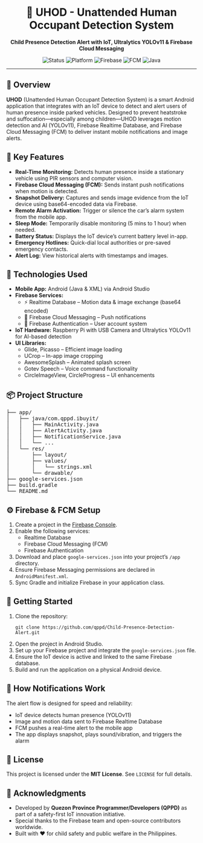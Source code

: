 <h1 align="center">🚗 UHOD - Unattended Human Occupant Detection System</h1>
<p align="center"><strong>Child Presence Detection Alert with IoT, Ultralytics YOLOv11 & Firebase Cloud Messaging</strong></p>

<p align="center">
  <img src="https://img.shields.io/badge/status-active-brightgreen" alt="Status">
  <img src="https://img.shields.io/badge/platform-Android-blue" alt="Platform">
  <img src="https://img.shields.io/badge/backend-Firebase-orange" alt="Firebase">
  <img src="https://img.shields.io/badge/messaging-FCM-red" alt="FCM">
  <img src="https://img.shields.io/badge/language-Java-yellow" alt="Java">
</p>

<hr>

<h2>📱 Overview</h2>
<p>
  <strong>UHOD</strong> (Unattended Human Occupant Detection System) is a smart Android application that integrates with an IoT device to detect and alert users of human presence inside parked vehicles. Designed to prevent heatstroke and suffocation—especially among children—UHOD leverages motion detection and AI (YOLOv11), Firebase Realtime Database, and Firebase Cloud Messaging (FCM) to deliver instant mobile notifications and image alerts.
</p>

<h2>🎯 Key Features</h2>
<ul>
  <li><strong>Real-Time Monitoring:</strong> Detects human presence inside a stationary vehicle using PIR sensors and computer vision.</li>
  <li><strong>Firebase Cloud Messaging (FCM):</strong> Sends instant push notifications when motion is detected.</li>
  <li><strong>Snapshot Delivery:</strong> Captures and sends image evidence from the IoT device using base64-encoded data via Firebase.</li>
  <li><strong>Remote Alarm Activation:</strong> Trigger or silence the car’s alarm system from the mobile app.</li>
  <li><strong>Sleep Mode:</strong> Temporarily disable monitoring (5 mins to 1 hour) when needed.</li>
  <li><strong>Battery Status:</strong> Displays the IoT device’s current battery level in-app.</li>
  <li><strong>Emergency Hotlines:</strong> Quick-dial local authorities or pre-saved emergency contacts.</li>
  <li><strong>Alert Log:</strong> View historical alerts with timestamps and images.</li>
</ul>

<h2>🧠 Technologies Used</h2>
<ul>
  <li><strong>Mobile App:</strong> Android (Java & XML) via Android Studio</li>
  <li><strong>Firebase Services:</strong>
    <ul>
      <li>⚡ Realtime Database – Motion data & image exchange (base64 encoded)</li>
      <li>📩 Firebase Cloud Messaging – Push notifications</li>
      <li>🔐 Firebase Authentication – User account system</li>
    </ul>
  </li>
  <li><strong>IoT Hardware:</strong> Raspberry Pi with USB Camera and Ultralytics YOLOv11 for AI-based detection</li>
  <li><strong>UI Libraries:</strong>
    <ul>
      <li>Glide, Picasso – Efficient image loading</li>
      <li>UCrop – In-app image cropping</li>
      <li>AwesomeSplash – Animated splash screen</li>
      <li>Gotev Speech – Voice command functionality</li>
      <li>CircleImageView, CircleProgress – UI enhancements</li>
    </ul>
  </li>
</ul>

<h2>📦 Project Structure</h2>
<pre>
├── app/
│   ├── java/com.qppd.ibuyit/
│   │   ├── MainActivity.java
│   │   ├── AlertActivity.java
│   │   ├── NotificationService.java
│   │   └── ...
│   └── res/
│       ├── layout/
│       ├── values/
│       │   └── strings.xml
│       └── drawable/
├── google-services.json
├── build.gradle
└── README.md
</pre>

<h2>⚙️ Firebase & FCM Setup</h2>
<ol>
  <li>Create a project in the <a href="https://console.firebase.google.com/">Firebase Console</a>.</li>
  <li>Enable the following services:
    <ul>
      <li>Realtime Database</li>
      <li>Firebase Cloud Messaging (FCM)</li>
      <li>Firebase Authentication</li>
    </ul>
  </li>
  <li>Download and place <code>google-services.json</code> into your project’s <code>/app</code> directory.</li>
  <li>Ensure Firebase Messaging permissions are declared in <code>AndroidManifest.xml</code>.</li>
  <li>Sync Gradle and initialize Firebase in your application class.</li>
</ol>

<h2>🚀 Getting Started</h2>
<ol>
  <li>Clone the repository:
    <pre><code>git clone https://github.com/qppd/Child-Presence-Detection-Alert.git</code></pre>
  </li>
  <li>Open the project in Android Studio.</li>
  <li>Set up your Firebase project and integrate the <code>google-services.json</code> file.</li>
  <li>Ensure the IoT device is active and linked to the same Firebase database.</li>
  <li>Build and run the application on a physical Android device.</li>
</ol>

<h2>🔔 How Notifications Work</h2>
<p>The alert flow is designed for speed and reliability:</p>
<ul>
  <li>IoT device detects human presence (YOLOv11)</li>
  <li>Image and motion data sent to Firebase Realtime Database</li>
  <li>FCM pushes a real-time alert to the mobile app</li>
  <li>The app displays snapshot, plays sound/vibration, and triggers the alarm</li>
</ul>

<h2>📖 License</h2>
<p>
  This project is licensed under the <strong>MIT License</strong>. See <code>LICENSE</code> for full details.
</p>

<h2>🙌 Acknowledgments</h2>
<ul>
  <li>Developed by <strong>Quezon Province Programmer/Developers (QPPD)</strong> as part of a safety-first IoT innovation initiative.</li>
  <li>Special thanks to the Firebase team and open-source contributors worldwide.</li>
  <li>Built with ❤️ for child safety and public welfare in the Philippines.</li>
</ul>
